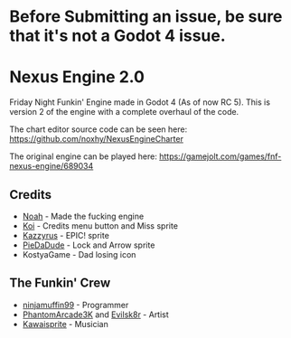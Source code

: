 # Before Submitting an issue, be sure that it's not a Godot 4 issue.

# Nexus Engine 2.0
Friday Night Funkin' Engine made in Godot 4 (As of now RC 5).
This is version 2 of the engine with a complete overhaul of the code.

The chart editor source code can be seen here: https://github.com/noxhy/NexusEngineCharter

The original engine can be played here: https://gamejolt.com/games/fnf-nexus-engine/689034

## Credits

- [Noah](https://www.youtube.com/channel/UCH5BbTqMfiO-Cxhtx3drsqA) - Made the fucking engine
- [Koi](https://twitter.com/toasted_milk_) - Credits menu button and Miss sprite
- [Kazzyrus](https://twitter.com/kazzyrus) - EPIC! sprite
- [PieDaDude](https://www.youtube.com/channel/UCrMygwD7qdqK-BCyDPenTaQ) - Lock and Arrow sprite
- KostyaGame - Dad losing icon

## The Funkin' Crew
- [ninjamuffin99](https://twitter.com/ninja_muffin99) - Programmer
- [PhantomArcade3K](https://twitter.com/phantomarcade3k) and [Evilsk8r](https://twitter.com/evilsk8r) - Artist
- [Kawaisprite](https://twitter.com/kawaisprite) - Musician
